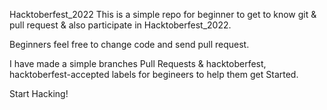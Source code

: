 Hacktoberfest_2022
This is a simple repo for beginner to get to know git & pull request & also participate in Hacktoberfest_2022.

Beginners feel free to change code and send pull request.

I have made a simple branches Pull Requests & hacktoberfest, hacktoberfest-accepted labels for begineers to help them get Started.

Start Hacking!
